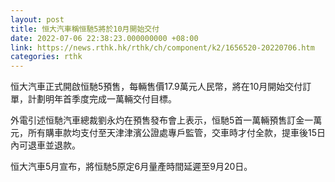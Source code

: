 ```yaml
---
layout: post
title: 恒大汽車稱恒馳5將於10月開始交付
date: 2022-07-06 22:38:23.000000000 +08:00
link: https://news.rthk.hk/rthk/ch/component/k2/1656520-20220706.htm
categories: rthk
---
```


恒大汽車正式開啟恒馳5預售，每輛售價17.9萬元人民幣，將在10月開始交付訂單，計劃明年首季度完成一萬輛交付目標。

外電引述恒馳汽車總裁劉永灼在預售發布會上表示，恒馳5首一萬輛預售訂金一萬元，所有購車款均支付至天津津濱公證處專戶監管，交車時才付全款，提車後15日內可退車並退款。

恒大汽車5月宣布，將恒馳5原定6月量產時間延遲至9月20日。
